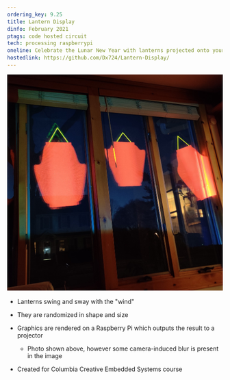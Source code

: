 ```yaml
---
ordering_key: 9.25
title: Lantern Display
dinfo: February 2021
ptags: code hosted circuit
tech: processing raspberrypi
oneline: Celebrate the Lunar New Year with lanterns projected onto your windows.
hostedlink: https://github.com/Dx724/Lantern-Display/
---
```

![Photo of projected lanterns on window](/res/lanterndisplay.jpg "Projected Lanterns on Window")
- Lanterns swing and sway with the "wind"
- They are randomized in shape and size
- Graphics are rendered on a Raspberry Pi which outputs the result to a projector
  - Photo shown above, however some camera-induced blur is present in the image

- Created for Columbia Creative Embedded Systems course